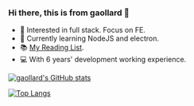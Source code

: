### Hi there, this is from gaollard 👋

- 🔭 Interested in full stack. Focus on FE.
- 🌱 Currently learning NodeJS and electron.
- 📚 [My Reading List](https://github.com/gaollard/gaollard/blob/main/reading-list.md).
- 💻 With 6 years' development working experience.

[![gaollard's GitHub stats](https://github-readme-stats.vercel.app/api?username=gaollard&count_private=true&show_icons=true&theme=tokyonight)](https://github.com/gaollard/github-readme-stats)

[![Top Langs](https://github-readme-stats.vercel.app/api/top-langs/?username=gaollard&card_width=446&langs_count=20&&theme=tokyonight&&layout=compact)](https://github.com/gaollard/github-readme-stats)
